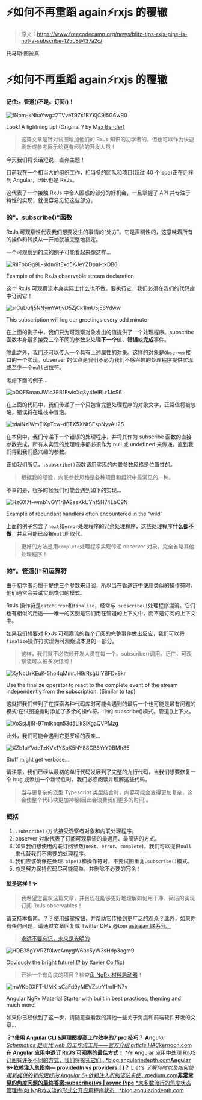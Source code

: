 # ⚡如何不再重蹈 again⚡rxjs 的覆辙

> 原文：<https://www.freecodecamp.org/news/blitz-tips-rxjs-pipe-is-not-a-subscribe-125c89437a2c/>

托马斯·图拉真

# ⚡如何不再重蹈 again⚡rxjs 的覆辙

#### 记住:。管道()不是。订阅()！

![fNpm-kNhaYwgz2TVveT9Zs1BYKjC9I5G6wR0](img/49dda6438551733169e1c522404a6561.png)

Look! A lightning tip! (Original ? by M[ax Bender)](https://unsplash.com/photos/iF5odYWB_nQ?utm_source=unsplash&utm_medium=referral&utm_content=creditCopyText)

> 这篇文章是针对试图增加他们的 RxJs 知识的初学者的，但也可以作为快速刷新或参考展示给更有经验的开发人员！

今天我们将长话短说，直奔主题！

目前我在一个相当大的组织工作，相当多的团队和项目(超过 40 个 spa)正在迁移到 Angular，因此也是 RxJs。

这代表了一个接触 RxJs 中令人困惑的部分的好机会，一旦掌握了 API 并专注于特性的实现，就很容易忘记这些部分。

### 的”。subscribe()"函数

RxJs 可观察性代表我们想要发生的事情的“处方”。它是声明性的，这意味着所有的操作和转换从一开始就被完整地指定。

一个可观察到的流的例子可能看起来像这样…

![RilFbbGg9L-sldm9tExd5KJeYZDpaI-tkDB6](img/e86be5a60bf500978d1dc25b73ff79be.png)

Example of the RxJs observable stream declaration

这个 RxJs 可观察流本身实际上什么也不做。要执行它，我们必须在我们的代码库中订阅它！

![slCuDufj5NNymYAfjvD5ZjCk1ImU5j56Ydww](img/c28e47559aad5a0f43db9006715f0492.png)

This subscription will log our greetings every odd minute

在上面的例子中，我们只为可观察对象发出的值提供了一个处理程序。subscribe 函数本身最多接受三个不同的参数来处理**下一个**值、**错误**或**完成**事件。

除此之外，我们还可以传入一个具有上述属性的对象。这样的对象是`Observer`接口的一个实现。observer 的优点是我们不必为我们不感兴趣的处理程序提供实现或至少一个`null`占位符。

考虑下面的例子…

![o0QFSmaoJWlc3EB1EwioXq8y4feIBLr1JcS6](img/e2ce0d6dc9e5b0e5bb76fa01c941c0a4.png)

在上面的代码中，我们传递了一个只包含完整处理程序的对象文字，正常值将被忽略，错误将在堆栈中冒泡。

![tdaiNzIWmElXpTcw-dBTX5XNtSEspNyyAu2S](img/a26fda6f088d1ec6a826d9b56a816d90.png)

在本例中，我们传递下一个错误的处理程序，并将其作为 subscribe 函数的直接参数完成。所有未实现的处理程序都必须作为 null 或 undefined 来传递，直到我们得到我们感兴趣的参数。

正如我们所见，`.subscribe()`函数调用实现的内联参数风格是位置性的。

> 根据我的经验，内联参数风格是各种项目和组织中最常见的一种。

不幸的是，很多时候我们可能会遇到如下的实现…

![HzGX7f-wmb1vGY1r8A2aaKkUYhf5H74LbC9N](img/1cb8762dc9cb8c8c3ad17bc28e286b30.png)

Example of redundant handlers often encountered in the “wild”

上面的例子包含了`next`和`error`处理程序的冗余处理程序，这些处理程序**什么都不做**，并且可能已经被`null`所取代。

> 更好的方法是用`complete`处理程序实现传递 observer 对象，完全省略其他处理程序！

### 的”。管道()"和运算符

由于初学者习惯于提供三个参数来订阅，所以当在管道链中使用类似的操作符时，他们通常会尝试实现类似的模式。

RxJs 操作符是`catchError`和`finalize`，经常与`.subscribe()`处理程序混淆。它们也有相似的用途——唯一的区别是它们用在管道的上下文中，而不是订阅的上下文中。

如果我们想要对 RxJs 可观察流的每个订阅的完整事件做出反应，我们可以将`finalize`操作符实现为可观察流本身的一部分。

> 这样，我们就不必依赖开发人员在每一个。subscribe()调用。记住，可观察流可以被多次订阅！

![KyNcUrKEuK-5ho4qMmrJH9rRsgUIYBFDx8kr](img/604e093805e12c01232f33f81f5e4b90.png)

Use the finalize operator to react to the complete event of the stream independently from the subscription. (Similar to tap)

这就把我们带到了在探索各种代码库时可能会遇到的最后一个也可能是最有问题的模式:在试图遵循时添加了多余的操作符。中的 subscribe()模式。管道()上下文。

![VoSsjJj6f-9Tmlkpqn53d5LikSlKgaQVPMzg](img/a332da0fa3bfcc0dfa40b38a008ae658.png)

此外，我们可能会遇到它更罗嗦的表亲…

![XZb1uYVdeTzKVx1YSpK5NY88CB6YrY0BMh85](img/c170b2468395930ca2c636e04c72f5d8.png)

Stuff might get verbose…

请注意，我们已经从最初的单行代码发展到了完整的九行代码，当我们想要修复一个 bug 或添加一个新特性时，我们必须阅读并理解这些代码。

> 当与更复杂的泛型 Typescript 类型结合时，内容可能会变得更加复杂，这会使整个代码块更加神秘(因此会浪费我们更多的时间)。

### 概括

1.  `.subscribe()`方法接受观察者对象和内联处理程序。
2.  observer 对象代表了订阅可观察流的最通用、最简洁的方式。
3.  如果我们想使用内联订阅参数(`next`、`error`、`complete`)，我们可以提供`null`来代替我们不需要的处理程序。
4.  我们应该确保在处理`.pipe()`和操作符时，不要试图重复`.subscribe()`模式。
5.  总是努力保持代码尽可能简单，并删除不必要的冗余！

#### 就是这样！✨

> 我希望您喜欢这篇文章，并且现在能够更好地理解如何用干净、简洁的实现订阅 RxJs observables！

请支持本指南。？？使用鼓掌按钮，并帮助它传播到更广泛的观众？此外，如果你有任何问题，请通过文章回复或 Twitter DMs @tom [astrajan 联系我。](https://twitter.com/tomastrajan)

> [永远不要忘记，未来是光明的](https://twitter.com/tomastrajan)

![HDE38gYVRZf0lweAmygW6hc5yW3sHdp3agm9](img/1cade75382be3b87f7d32f8caea2846f.png)

[Obviously the bright future! (? by X](https://twitter.com/tomastrajan)[avier Coiffic)](https://unsplash.com/photos/WV4B_aVj0aQ?utm_source=unsplash&utm_medium=referral&utm_content=creditCopyText)

> 开始一个有角度的项目？检查[角 NgRx 材料启动器](https://github.com/tomastrajan/angular-ngrx-material-starter)！

![mWKbDXFT-UMK-sCaFd9yMEVZstrY1roIHN7v](img/cc8b51704c73066bd124d5d8ad6c612d.png)

Angular NgRx Material Starter with built in best practices, theming and much more!

如果你已经做到了这一步，请随意查看我的其他一些关于角度和前端软件开发的文章…

[**？‍?使用 Angular CLI &原理图提高工作效率的️7 pro 技巧？**](https://hackernoon.com/%EF%B8%8F-the-7-pro-tips-to-get-productive-with-angular-cli-schematics-b59783704c54)
[**An**g*ular Schematics 是现代 web 的工作流工具——官方介绍 article HAC*kernoon.com](https://hackernoon.com/%EF%B8%8F-the-7-pro-tips-to-get-productive-with-angular-cli-schematics-b59783704c54)[**在 Angular 应用中退订 RxJS 可观察的最佳方式！**](https://blog.angularindepth.com/the-best-way-to-unsubscribe-rxjs-observable-in-the-angular-applications-d8f9aa42f6a0)
[*在 Angular 应用中处理 RxJS 订阅有许多不同的方式，我们将探究它们…*blog.angularindepth.com](https://blog.angularindepth.com/the-best-way-to-unsubscribe-rxjs-observable-in-the-angular-applications-d8f9aa42f6a0)[**Angular 6+依赖注入总指南— providedIn vs providers:[ ]？**](https://medium.com/@tomastrajan/total-guide-to-angular-6-dependency-injection-providedin-vs-providers-85b7a347b59f)
[L *et's 了解何时以及如何使用新提供的新的更好的 Angular 6+依赖注入机制语法来使…m*edium.com](https://medium.com/@tomastrajan/total-guide-to-angular-6-dependency-injection-providedin-vs-providers-85b7a347b59f)[**非常常见的角度问题的最终答案:subscribe()vs | async Pipe**](https://blog.angularindepth.com/angular-question-rxjs-subscribe-vs-async-pipe-in-component-templates-c956c8c0c794)
[*大多数流行的角度状态管理库(如 NgRx)以流的形式公开应用程序状态…*blog.angularindepth.com](https://blog.angularindepth.com/angular-question-rxjs-subscribe-vs-async-pipe-in-component-templates-c956c8c0c794)
